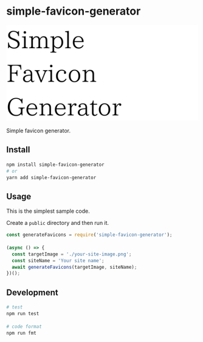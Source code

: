 # simple-favicon-generator

![simple-favicon-generator logo](./logo/simple-favicon-generator-logo.png)

Simple favicon generator.

## Install

```sh
npm install simple-favicon-generator
# or
yarn add simple-favicon-generator
```

## Usage

This is the simplest sample code.

Create a `public` directory and then run it.

```javascript
const generateFavicons = require('simple-favicon-generator');

(async () => {
  const targetImage = './your-site-image.png';
  const siteName = 'Your site name';
  await generateFavicons(targetImage, siteName);
})();
```

## Development

```sh
# test
npm run test

# code format
npm run fmt
```
